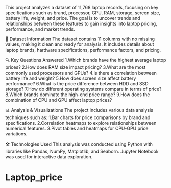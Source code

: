 This project analyzes a dataset of 11,768 laptop records, focusing on key specifications such as brand, processor, GPU, RAM, storage, screen size, battery life, weight, and price. The goal is to uncover trends and relationships between these features to gain insights into laptop pricing, performance, and market trends.

📂 Dataset Information
The dataset contains 11 columns with no missing values, making it clean and ready for analysis. It includes details about laptop brands, hardware specifications, performance factors, and pricing.

🔍 Key Questions Answered
1.Which brands have the highest average laptop prices?
2.How does RAM size impact pricing?
3.What are the most commonly used processors and GPUs?
4.Is there a correlation between battery life and weight?
5.How does screen size affect battery performance?
6.What is the price difference between HDD and SSD storage?
7.How do different operating systems compare in terms of price?
8.Which brands dominate the high-end price range?
9.How does the combination of CPU and GPU affect laptop prices?

📊 Analysis & Visualizations
The project includes various data analysis techniques such as:
1.Bar charts for price comparisons by brand and specifications.
2.Correlation heatmaps to explore relationships between numerical features.
3.Pivot tables and heatmaps for CPU-GPU price variations.

🛠 Technologies Used
This analysis was conducted using Python with libraries like Pandas, NumPy, Matplotlib, and Seaborn. Jupyter Notebook was used for interactive data exploration.

# Laptop_price
